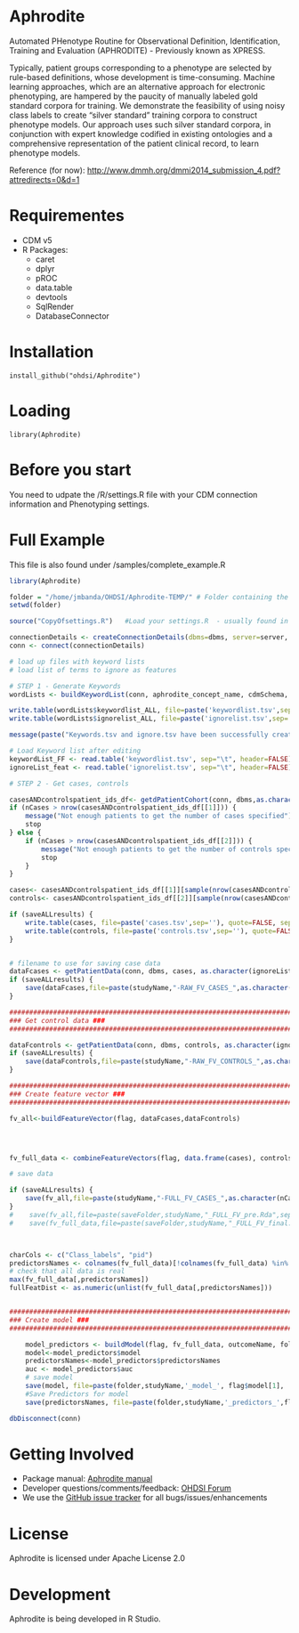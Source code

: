 # Aphrodite

Automated PHenotype Routine for Observational Definition, Identification, Training and Evaluation (APHRODITE) - Previously known as XPRESS. 

Typically, patient groups corresponding to a phenotype are selected by rule-based definitions, whose development is time-consuming. Machine learning approaches, which are an alternative approach for electronic phenotyping, are hampered by the paucity of manually labeled gold standard corpora for training. We demonstrate the feasibility of using noisy class labels to create “silver standard” training corpora to construct phenotype models. Our approach uses such silver standard corpora, in conjunction with expert knowledge codified in existing ontologies and a comprehensive representation of the patient clinical record, to learn phenotype models.

Reference (for now): http://www.dmmh.org/dmmi2014_submission_4.pdf?attredirects=0&d=1

Requirementes
===================
- CDM v5
- R Packages:
	- caret
	- dplyr
	- pROC
    - data.table
	- devtools
	- SqlRender
	- DatabaseConnector

Installation
===================

```
install_github("ohdsi/Aphrodite")
```

Loading
===================

```
library(Aphrodite)
```

Before you start
===================

You need to udpate the /R/settings.R file with your CDM connection information and Phenotyping settings.

Full Example
===================

This file is also found under /samples/complete_example.R

```r
library(Aphrodite)

folder = "/home/jmbanda/OHDSI/Aphrodite-TEMP/" # Folder containing the R files and outputs, use forward slashes
setwd(folder)

source("CopyOfsettings.R")   #Load your settings.R  - usually found in ../R/settings.R   - Don't forget to edit it

connectionDetails <- createConnectionDetails(dbms=dbms, server=server, user=user, password=pw, schema=cdmSchema, port=port)
conn <- connect(connectionDetails)

# load up files with keyword lists
# load list of terms to ignore as features

# STEP 1 - Generate Keywords
wordLists <- buildKeywordList(conn, aphrodite_concept_name, cdmSchema, dbms)

write.table(wordLists$keywordlist_ALL, file=paste('keywordlist.tsv',sep=''), quote=FALSE, sep='\t', row.names = FALSE, col.names = FALSE)
write.table(wordLists$ignorelist_ALL, file=paste('ignorelist.tsv',sep=''), quote=FALSE, sep='\t', row.names = FALSE, col.names = FALSE)

message(paste("Keywords.tsv and ignore.tsv have been successfully created for ",aphrodite_concept_name,sep = ""))

# Load Keyword list after editing
keywordList_FF <- read.table('keywordlist.tsv', sep="\t", header=FALSE)
ignoreList_feat <- read.table('ignorelist.tsv', sep="\t", header=FALSE)

# STEP 2 - Get cases, controls

casesANDcontrolspatient_ids_df<- getdPatientCohort(conn, dbms,as.character(keywordList_FF$V3),as.character(ignoreList_FF$V3), cdmSchema,nCases,nControls)
if (nCases > nrow(casesANDcontrolspatient_ids_df[[1]])) {
    message("Not enough patients to get the number of cases specified")
    stop
} else {
    if (nCases > nrow(casesANDcontrolspatient_ids_df[[2]])) {
        message("Not enough patients to get the number of controls specified")
        stop
    }
}

cases<- casesANDcontrolspatient_ids_df[[1]][sample(nrow(casesANDcontrolspatient_ids_df[[1]]), nCases), ]
controls<- casesANDcontrolspatient_ids_df[[2]][sample(nrow(casesANDcontrolspatient_ids_df[[2]]), nControls), ]

if (saveALLresults) {
    write.table(cases, file=paste('cases.tsv',sep=''), quote=FALSE, sep='\t', row.names = FALSE, col.names = FALSE)
    write.table(controls, file=paste('controls.tsv',sep=''), quote=FALSE, sep='\t', row.names = FALSE, col.names = FALSE)
}


# filename to use for saving case data
dataFcases <- getPatientData(conn, dbms, cases, as.character(ignoreList_feat$V3), flag, cdmSchema)
if (saveALLresults) {
    save(dataFcases,file=paste(studyName,"-RAW_FV_CASES_",as.character(nCases),".Rda",sep=''))
}

##################################################################################
### Get control data ###
##################################################################################

dataFcontrols <- getPatientData(conn, dbms, controls, as.character(ignoreList_feat$V3), flag, cdmSchema)
if (saveALLresults) {
    save(dataFcontrols,file=paste(studyName,"-RAW_FV_CONTROLS_",as.character(nControls),".Rda",sep=''))
}

##################################################################################
### Create feature vector ###
##################################################################################

fv_all<-buildFeatureVector(flag, dataFcases,dataFcontrols)




fv_full_data <- combineFeatureVectors(flag, data.frame(cases), controls, fv_all, outcomeName)

# save data

if (saveALLresults) {
    save(fv_all,file=paste(studyName,"-FULL_FV_CASES_",as.character(nCases),"_CONTROLS_",as.character(nControls),".Rda",sep=''))
}
#    save(fv_all,file=paste(saveFolder,studyName,"_FULL_FV_pre.Rda",sep=''))
#    save(fv_full_data,file=paste(saveFolder,studyName,"_FULL_FV_final.Rda", sep=''))



charCols <- c("Class_labels", "pid")
predictorsNames <- colnames(fv_full_data)[!colnames(fv_full_data) %in% charCols]
# check that all data is real
max(fv_full_data[,predictorsNames])
fullFeatDist <- as.numeric(unlist(fv_full_data[,predictorsNames]))


##################################################################################
### Create model ###
##################################################################################

    model_predictors <- buildModel(flag, fv_full_data, outcomeName, folder)
    model<-model_predictors$model
    predictorsNames<-model_predictors$predictorsNames
    auc <- model_predictors$auc
    # save model
    save(model, file=paste(folder,studyName,'_model_', flag$model[1], '_', outcomeName,".Rda",sep=''))
    #Save Predictors for model
    save(predictorsNames, file=paste(folder,studyName,'_predictors_',flag$model[1], '_', outcomeName, ".Rda",sep=''))

dbDisconnect(conn)


```
Getting Involved
=============
* Package manual: [Aphrodite manual](https://github.com/OHDSI/Aphrodite/raw/master/man/Aphrodite.pdf) 
* Developer questions/comments/feedback: <a href="http://forums.ohdsi.org/c/developers">OHDSI Forum</a>
* We use the <a href="../../issues">GitHub issue tracker</a> for all bugs/issues/enhancements

License
=======
Aphrodite is licensed under Apache License 2.0

Development
============
Aphrodite is being developed in R Studio.

